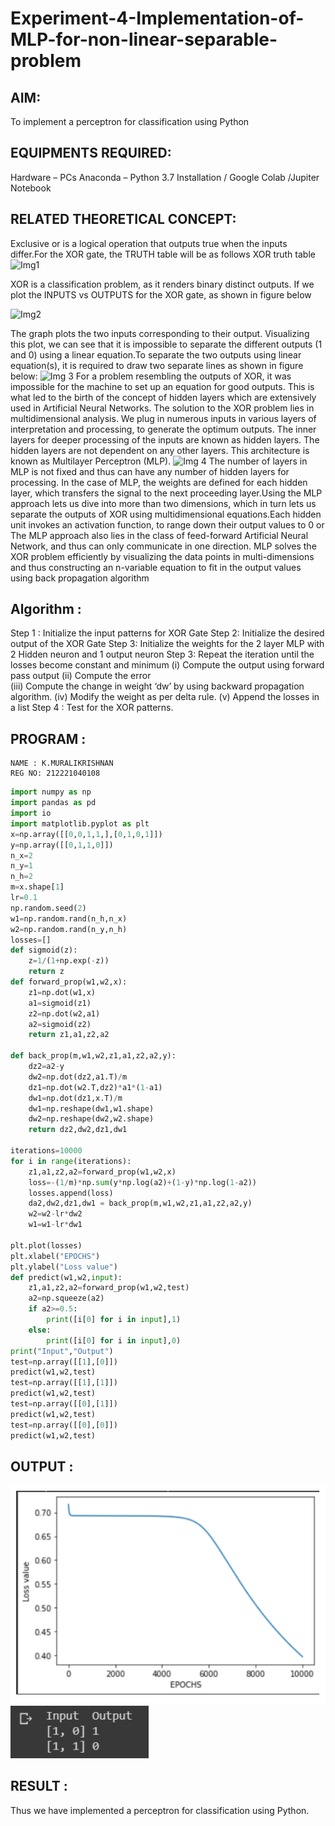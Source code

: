 # Experiment-4-Implementation-of-MLP-for-non-linear-separable-problem
## AIM:

To implement a perceptron for classification using Python

## EQUIPMENTS REQUIRED:
Hardware – PCs
Anaconda – Python 3.7 Installation / Google Colab /Jupiter Notebook

## RELATED THEORETICAL CONCEPT:
Exclusive or is a logical operation that outputs true when the inputs differ.For the XOR gate, the TRUTH table will be as follows
XOR truth table
![Img1](https://user-images.githubusercontent.com/112920679/195774720-35c2ed9d-d484-4485-b608-d809931a28f5.gif)

XOR is a classification problem, as it renders binary distinct outputs. If we plot the INPUTS vs OUTPUTS for the XOR gate, as shown in figure below

![Img2](https://user-images.githubusercontent.com/112920679/195774898-b0c5886b-3d58-4377-b52f-73148a3fe54d.gif)

The graph plots the two inputs corresponding to their output. Visualizing this plot, we can see that it is impossible to separate the different outputs (1 and 0) using a linear equation.To separate the two outputs using linear equation(s), it is required to draw two separate lines as shown in figure below:
![Img 3](https://user-images.githubusercontent.com/112920679/195775012-74683270-561b-4a3a-ac62-cf5ddfcf49ca.gif)
For a problem resembling the outputs of XOR, it was impossible for the machine to set up an equation for good outputs. This is what led to the birth of the concept of hidden layers which are extensively used in Artificial Neural Networks. The solution to the XOR problem lies in multidimensional analysis. We plug in numerous inputs in various layers of interpretation and processing, to generate the optimum outputs.
The inner layers for deeper processing of the inputs are known as hidden layers. The hidden layers are not dependent on any other layers. This architecture is known as Multilayer Perceptron (MLP).
![Img 4](https://user-images.githubusercontent.com/112920679/195775183-1f64fe3d-a60e-4998-b4f5-abce9534689d.gif)
The number of layers in MLP is not fixed and thus can have any number of hidden layers for processing. In the case of MLP, the weights are defined for each hidden layer, which transfers the signal to the next proceeding layer.Using the MLP approach lets us dive into more than two dimensions, which in turn lets us separate the outputs of XOR using multidimensional equations.Each hidden unit invokes an activation function, to range down their output values to 0 or The MLP approach also lies in the class of feed-forward Artificial Neural Network, and thus can only communicate in one direction. MLP solves the XOR problem efficiently by visualizing the data points in multi-dimensions and thus constructing an n-variable equation to fit in the output values using back propagation algorithm

## Algorithm :

Step 1 : Initialize the input patterns for XOR Gate
Step 2: Initialize the desired output of the XOR Gate
Step 3: Initialize the weights for the 2 layer MLP with 2 Hidden neuron 
              and 1 output neuron
Step 3: Repeat the  iteration  until the losses become constant and 
              minimum
              (i)  Compute the output using forward pass output
              (ii) Compute the error  
		          (iii) Compute the change in weight ‘dw’ by using backward 
                     propagation algorithm.
             (iv) Modify the weight as per delta rule.
             (v)   Append the losses in a list
Step 4 : Test for the XOR patterns.

## PROGRAM :
```
NAME : K.MURALIKRISHNAN
REG NO: 212221040108
```
```Python
import numpy as np
import pandas as pd
import io
import matplotlib.pyplot as plt
x=np.array([[0,0,1,1,],[0,1,0,1]])
y=np.array([[0,1,1,0]])
n_x=2
n_y=1
n_h=2
m=x.shape[1]
lr=0.1
np.random.seed(2)
w1=np.random.rand(n_h,n_x)
w2=np.random.rand(n_y,n_h)
losses=[]
def sigmoid(z):
    z=1/(1+np.exp(-z))
    return z
def forward_prop(w1,w2,x):
    z1=np.dot(w1,x)
    a1=sigmoid(z1)
    z2=np.dot(w2,a1)
    a2=sigmoid(z2)
    return z1,a1,z2,a2
    
def back_prop(m,w1,w2,z1,a1,z2,a2,y):
    dz2=a2-y
    dw2=np.dot(dz2,a1.T)/m
    dz1=np.dot(w2.T,dz2)*a1*(1-a1)
    dw1=np.dot(dz1,x.T)/m
    dw1=np.reshape(dw1,w1.shape)
    dw2=np.reshape(dw2,w2.shape)
    return dz2,dw2,dz1,dw1
    
iterations=10000
for i in range(iterations):
    z1,a1,z2,a2=forward_prop(w1,w2,x)
    loss=-(1/m)*np.sum(y*np.log(a2)+(1-y)*np.log(1-a2))
    losses.append(loss)
    da2,dw2,dz1,dw1 = back_prop(m,w1,w2,z1,a1,z2,a2,y)
    w2=w2-lr*dw2
    w1=w1-lr*dw1
    
plt.plot(losses)
plt.xlabel("EPOCHS")
plt.ylabel("Loss value")
def predict(w1,w2,input):
    z1,a1,z2,a2=forward_prop(w1,w2,test)
    a2=np.squeeze(a2)
    if a2>=0.5:
        print([i[0] for i in input],1)
    else:
        print([i[0] for i in input],0)
print("Input","Output")
test=np.array([[1],[0]])
predict(w1,w2,test)
test=np.array([[1],[1]])
predict(w1,w2,test)
test=np.array([[0],[1]])
predict(w1,w2,test)
test=np.array([[0],[0]])
predict(w1,w2,test)
```
    
## OUTPUT :

![](x.png)
![](y.png)

## RESULT :
Thus we have implemented a perceptron for classification using Python.
